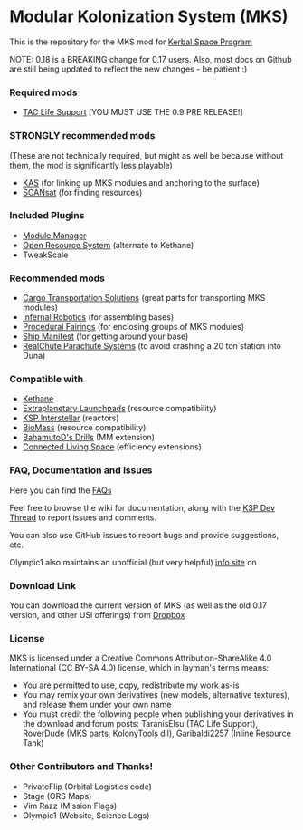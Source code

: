 Modular Kolonization System (MKS) 
===

This is the repository for the MKS mod for [Kerbal Space Program](http://kerbalspaceprogram.com)

NOTE:  0.18 is a BREAKING change for 0.17 users.  Also, most docs on Github are still being updated to reflect the new changes - be patient :)

### Required mods

* [TAC Life Support](http://forum.kerbalspaceprogram.com/threads/40667) [YOU MUST USE THE 0.9 PRE RELEASE!]

### STRONGLY recommended mods
(These are not technically required, but might as well be because without them, the mod is significantly less playable)
* [KAS](http://forum.kerbalspaceprogram.com/threads/53134) (for linking up MKS modules and anchoring to the surface)
* [SCANsat](http://forum.kerbalspaceprogram.com/threads/55832) (for finding resources)

### Included Plugins
* [Module Manager](http://forum.kerbalspaceprogram.com/threads/55219)
* [Open Resource System](http://forum.kerbalspaceprogram.com/threads/64595) (alternate to Kethane)
* TweakScale

### Recommended mods

* [Cargo Transportation Solutions](http://forum.kerbalspaceprogram.com/threads/77505) (great parts for transporting MKS modules)
* [Infernal Robotics](http://forum.kerbalspaceprogram.com/threads/37707) (for assembling bases)
* [Procedural Fairings](http://forum.kerbalspaceprogram.com/threads/39512) (for enclosing groups of MKS modules)
* [Ship Manifest](http://forum.kerbalspaceprogram.com/threads/62270) (for getting around your base)
* [RealChute Parachute Systems](http://forum.kerbalspaceprogram.com/threads/57988) (to avoid crashing a 20 ton station into Duna)

### Compatible with

* [Kethane](http://forum.kerbalspaceprogram.com/threads/23979)
* [Extraplanetary Launchpads](http://forum.kerbalspaceprogram.com/threads/59545) (resource compatibility)
* [KSP Interstellar](http://forum.kerbalspaceprogram.com/threads/43839) (reactors)
* [BioMass](http://forum.kerbalspaceprogram.com/threads/53009) (resource compatibility)
* [BahamutoD's Drills](http://forum.kerbalspaceprogram.com/threads/70325) (MM extension)
* [Connected Living Space](http://forum.kerbalspaceprogram.com/threads/70161) (efficiency extensions)

### FAQ, Documentation and issues

Here you can find the [FAQs](https://github.com/BobPalmer/MKS/wiki/FAQ)

Feel free to browse the wiki for documentation, along with the [KSP Dev Thread](http://forum.kerbalspaceprogram.com/threads/72706) to report issues and comments.

You can also use GitHub issues to report bugs and provide suggestions, etc.

Olympic1 also maintains an unofficial (but very helpful) [info site](https://sites.google.com/site/modularkolonizationsystem) on 

### Download Link

You can download the current version of MKS (as well as the old 0.17 version, and other USI offerings) from  [Dropbox](https://www.dropbox.com/sh/1fsuzvl35s2gppt/AAD8kNgBm6rO9m4paXmwuqA0a)

### License

MKS is licensed under a Creative Commons Attribution-ShareAlike 4.0 International (CC BY-SA 4.0) license, which in layman's terms means:
* You are permitted to use, copy, redistribute my work as-is
* You may remix your own derivatives (new models, alternative textures), and release them under your own name
* You must credit the following people when publishing your derivatives in the download and forum posts: TaranisElsu (TAC Life Support), RoverDude (MKS parts, KolonyTools dll), Garibaldi2257 (Inline Resource Tank)

### Other Contributors and Thanks!
* PrivateFlip (Orbital Logistics code)
* Stage (ORS Maps)
* Vim Razz (Mission Flags)
* Olympic1 (Website, Science Logs)
